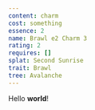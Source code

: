 ```yaml
---
content: charm
cost: something
essence: 2
name: Brawl e2 Charm 3
rating: 2
requires: []
splat: Second Sunrise
trait: Brawl
tree: Avalanche
---
```


Hello **world**!
